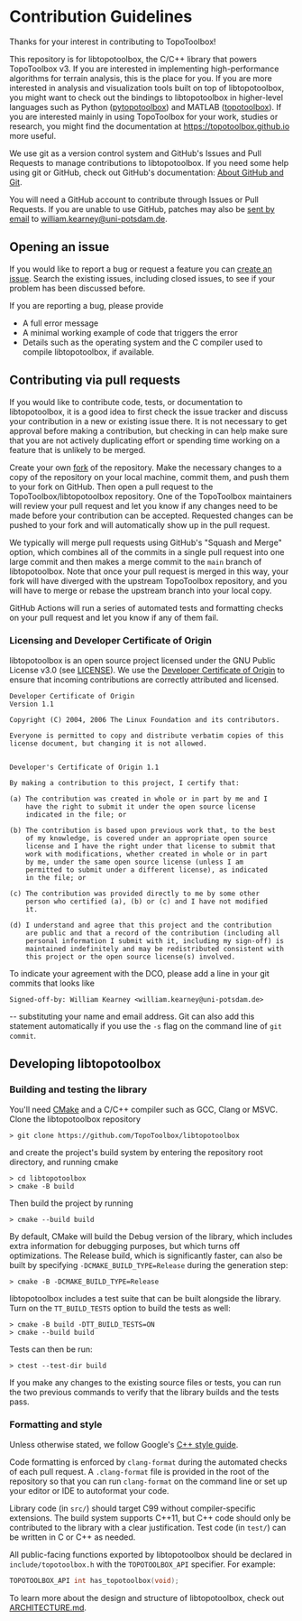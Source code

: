 # Contribution Guidelines

Thanks for your interest in contributing to TopoToolbox!

This repository is for libtopotoolbox, the C/C++ library that powers
TopoToolbox v3. If you are interested in implementing high-performance
algorithms for terrain analysis, this is the place for you. If you are
more interested in analysis and visualization tools built on top of
libtopotoolbox, you might want to check out the bindings to
libtopotoolbox in higher-level languages such as Python
([pytopotoolbox](https://github/TopoToolbox/pytopotoolbox)) and MATLAB
([topotoolbox](https://github/TopoToolbox/topotoolbox)). If you are
interested mainly in using TopoToolbox for your work, studies or
research, you might find the documentation at
<https://topotoolbox.github.io> more useful.

We use git as a version control system and GitHub's Issues and Pull
Requests to manage contributions to libtopotoolbox. If you need some
help using git or GitHub, check out GitHub's documentation: 
[About GitHub and Git](https://docs.github.com/en/get-started/start-your-journey/about-github-and-git). 

You will need a GitHub account to contribute through Issues or Pull
Requests. If you are unable to use GitHub, patches may also be [sent
by email](https://git-send-email.io/) to
william.kearney@uni-potsdam.de.

## Opening an issue

If you would like to report a bug or request a feature you can [create
an
issue](https://github.com/TopoToolbox/libtopotoolbox/issues/new). Search
the existing issues, including closed issues, to see if your problem
has been discussed before. 

If you are reporting a bug, please provide

- A full error message
- A minimal working example of code that triggers the error
- Details such as the operating system and the C compiler used to
  compile libtopotoolbox, if available.

## Contributing via pull requests

If you would like to contribute code, tests, or documentation to
libtopotoolbox, it is a good idea to first check the issue tracker and
discuss your contribution in a new or existing issue there. It is not
necessary to get approval before making a contribution, but checking
in can help make sure that you are not actively duplicating effort or
spending time working on a feature that is unlikely to be merged.

Create your own
[fork](https://github.com/TopoToolbox/libtopotoolbox/fork) of the
repository. Make the necessary changes to a copy of the repository on
your local machine, commit them, and push them to your fork on
GitHub. Then open a pull request to the TopoToolbox/libtopotoolbox
repository. One of the TopoToolbox maintainers will review your pull
request and let you know if any changes need to be made before your
contribution can be accepted. Requested changes can be pushed to your
fork and will automatically show up in the pull request.

We typically will merge pull requests using GitHub's "Squash and
Merge" option, which combines all of the commits in a single pull
request into one large commit and then makes a merge commit to the
`main` branch of libtopotoolbox. Note that once your pull request is
merged in this way, your fork will have diverged with the upstream
TopoToolbox repository, and you will have to merge or rebase the
upstream branch into your local copy.

GitHub Actions will run a series of automated tests and formatting
checks on your pull request and let you know if any of them fail.

### Licensing and Developer Certificate of Origin

libtopotoolbox is an open source project licensed under the GNU Public
License v3.0 (see [LICENSE](../LICENSE)). We use the [Developer
Certificate of Origin](https://developercertificate.org/) to ensure
that incoming contributions are correctly attributed and licensed.

```
Developer Certificate of Origin
Version 1.1

Copyright (C) 2004, 2006 The Linux Foundation and its contributors.

Everyone is permitted to copy and distribute verbatim copies of this
license document, but changing it is not allowed.


Developer's Certificate of Origin 1.1

By making a contribution to this project, I certify that:

(a) The contribution was created in whole or in part by me and I
    have the right to submit it under the open source license
    indicated in the file; or

(b) The contribution is based upon previous work that, to the best
    of my knowledge, is covered under an appropriate open source
    license and I have the right under that license to submit that
    work with modifications, whether created in whole or in part
    by me, under the same open source license (unless I am
    permitted to submit under a different license), as indicated
    in the file; or

(c) The contribution was provided directly to me by some other
    person who certified (a), (b) or (c) and I have not modified
    it.

(d) I understand and agree that this project and the contribution
    are public and that a record of the contribution (including all
    personal information I submit with it, including my sign-off) is
    maintained indefinitely and may be redistributed consistent with
    this project or the open source license(s) involved.
```

To indicate your agreement with the DCO, please add a line in your git
commits that looks like

```
Signed-off-by: William Kearney <william.kearney@uni-potsdam.de>
```

-- substituting your name and email address. Git can also add this
statement automatically if you use the `-s` flag on the command line
of `git commit`.

## Developing libtopotoolbox

### Building and testing the library

You'll need [CMake](https://cmake.org/) and a C/C++ compiler such as
GCC, Clang or MSVC. Clone the libtopotoolbox repository

```
> git clone https://github.com/TopoToolbox/libtopotoolbox
```

and create the project's build system by entering the repository root
directory, and running cmake

```
> cd libtopotoolbox
> cmake -B build
```

Then build the project by running

```
> cmake --build build
```

By default, CMake will build the Debug version of the library, which
includes extra information for debugging purposes, but which turns off
optimizations. The Release build, which is significantly faster, can
also be built by specifying `-DCMAKE_BUILD_TYPE=Release` during the
generation step:

```
> cmake -B -DCMAKE_BUILD_TYPE=Release
```

libtopotoolbox includes a test suite that can be built alongside the
library. Turn on the `TT_BUILD_TESTS` option to build the tests as well:

```
> cmake -B build -DTT_BUILD_TESTS=ON
> cmake --build build
```

Tests can then be run:

```
> ctest --test-dir build
```

If you make any changes to the existing source files or tests, you can
run the two previous commands to verify that the library builds and
the tests pass.

### Formatting and style

Unless otherwise stated, we follow Google's [C++ style
guide](https://google.github.io/styleguide/cppguide.html).

Code formatting is enforced by `clang-format` during the automated
checks of each pull request. A `.clang-format` file is provided in the
root of the repository so that you can run `clang-format` on the
command line or set up your editor or IDE to autoformat your code.

Library code (in `src/`) should target C99 without compiler-specific
extensions. The build system supports C++11, but C++ code should only
be contributed to the library with a clear justification. Test code
(in `test/`) can be written in C or C++ as needed.

All public-facing functions exported by libtopotoolbox should be
declared in `include/topotoolbox.h` with the `TOPOTOOLBOX_API`
specifier. For example:

``` C
TOPOTOOLBOX_API int has_topotoolbox(void);
```

To learn more about the design and structure of libtopotoolbox, check
out [ARCHITECTURE.md](ARCHITECTURE.md).
